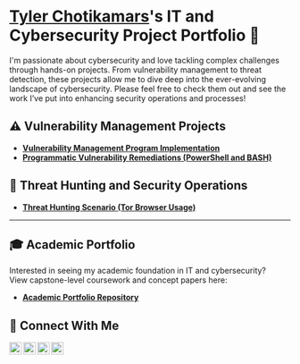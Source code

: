 # <a href="https://www.linkedin.com/in/Tyler9912/">Tyler Chotikamars</a>'s IT and Cybersecurity Project Portfolio 🔐

I'm passionate about cybersecurity and love tackling complex challenges through hands-on projects. From vulnerability management to threat detection, these projects allow me to dive deep into the ever-evolving landscape of cybersecurity. Please feel free to check them out and see the work I’ve put into enhancing security operations and processes!


## ⚠️ Vulnerability Management Projects

- **[Vulnerability Management Program Implementation](https://github.com/Tyler9912/vulnerability-management-project)**
- **[Programmatic Vulnerability Remediations (PowerShell and BASH)](https://github.com/Tyler9912/programmatic-vulnerability-remediation)**



## 🚨 Threat Hunting and Security Operations

- **[Threat Hunting Scenario (Tor Browser Usage)](https://github.com/Tyler9912/threat-hunting-scenario-tor)**

<hr/>


## 🎓 Academic Portfolio 

Interested in seeing my academic foundation in IT and cybersecurity?  
View capstone-level coursework and concept papers here:  
- **[Academic Portfolio Repository](https://github.com/Tyler9912/academic-portfolio)**

## 🤳 Connect With Me

[<img align="left" alt="Tyler | YouTube" width="22px" src="https://cdn.jsdelivr.net/npm/simple-icons@v3/icons/youtube.svg" />][youtube]
[<img align="left" alt="Tyler | Twitter" width="22px" src="https://cdn.jsdelivr.net/npm/simple-icons@v3/icons/twitter.svg" />][twitter]
[<img align="left" alt="Tyler | LinkedIn" width="22px" src="https://cdn.jsdelivr.net/npm/simple-icons@v3/icons/linkedin.svg" />][linkedin]
[<img align="left" alt="Tyler | Instagram" width="22px" src="https://cdn.jsdelivr.net/npm/simple-icons@v3/icons/instagram.svg" />][instagram]

[twitter]: https://twitter.com/tyler
[youtube]: https://www.youtube.com/c/tyler
[instagram]: https://www.instagram.com/tyler
[linkedin]: https://linkedin.com/in/tyler9912

<!--
<img width="35" alt="image" src="https://github.com/user-attachments/assets/2f41c7cd-5ea8-4475-b451-a37161b6c3fb"> 
<img width="35" alt="image" src="https://github.com/user-attachments/assets/77649969-9910-4994-8b96-74a116cfb2a8">
-->
